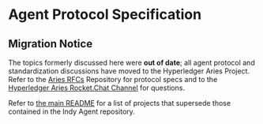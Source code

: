 # Agent Protocol Specification

## Migration Notice
The topics formerly discussed here were **out of date**; all agent protocol and standardization discussions have moved
to the Hyperledger Aries Project. Refer to the [Aries RFCs][1] Repository for protocol specs and to the [Hyperledger
Aries Rocket.Chat Channel][2] for questions.

Refer to [the main README][3] for a list of projects that supersede those contained in the Indy Agent repository.

[1]: https://github.com/hyperledger/aries-rfcs
[2]: https://chat.hyperledger.org/channel/aries
[3]: ../../README.md
